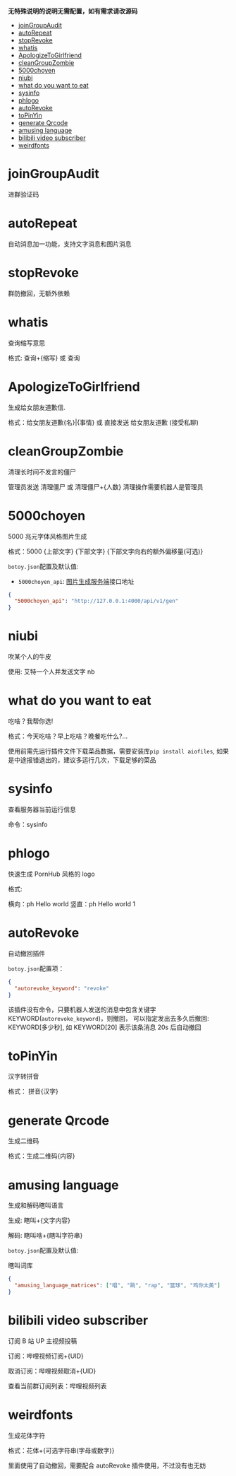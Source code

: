 **无特殊说明的说明无需配置，如有需求请改源码**

<!--ts-->
* [joinGroupAudit](#joingroupaudit)
* [autoRepeat](#autorepeat)
* [stopRevoke](#stoprevoke)
* [whatis](#whatis)
* [ApologizeToGirlfriend](#apologizetogirlfriend)
* [cleanGroupZombie](#cleangroupzombie)
* [5000choyen](#5000choyen)
* [niubi](#niubi)
* [what do you want to eat](#what-do-you-want-to-eat)
* [sysinfo](#sysinfo)
* [phlogo](#phlogo)
* [autoRevoke](#autorevoke)
* [toPinYin](#topinyin)
* [generate Qrcode](#generate-qrcode)
* [amusing language](#amusing-language)
* [bilibili video subscriber](#bilibili-video-subscriber)
* [weirdfonts](#weirdfonts)

<!-- Added by: wongxy, at: Wed May 26 13:35:00 CST 2021 -->

<!--te-->

# joinGroupAudit

进群验证码

# autoRepeat

自动消息加一功能，支持文字消息和图片消息

# stopRevoke

群防撤回，无额外依赖

# whatis

查询缩写意思

格式: 查询+{缩写} 或 查询

# ApologizeToGirlfriend

生成给女朋友道歉信.

格式：给女朋友道歉{名}|{事情} 或 直接发送 给女朋友道歉 (接受私聊)

# cleanGroupZombie

清理长时间不发言的僵尸

管理员发送 清理僵尸 或 清理僵尸+{人数} 清理操作需要机器人是管理员

# 5000choyen

5000 兆元字体风格图片生成

格式：5000 {上部文字} {下部文字} {下部文字向右的额外偏移量(可选)}

`botoy.json`配置及默认值:

- `5000choyen_api`: [图片生成服务端](https://github.com/fz6m/5000choyen-server)接口地址

```json
{
  "5000choyen_api": "http://127.0.0.1:4000/api/v1/gen"
}
```

# niubi

吹某个人的牛皮

使用: 艾特一个人并发送文字 nb

# what do you want to eat

吃啥？我帮你选!

格式：今天吃啥？早上吃啥？晚餐吃什么?...

使用前需先运行插件文件下载菜品数据，需要安装库`pip install aiofiles`,
如果是中途报错退出的，建议多运行几次，下载足够的菜品

# sysinfo

查看服务器当前运行信息

命令：sysinfo

# phlogo

快速生成 PornHub 风格的 logo

格式:

横向：ph Hello world
竖直：ph Hello world 1

# autoRevoke

自动撤回插件

`botoy.json`配置项：

```json
{
  "autorevoke_keyword": "revoke"
}
```

该插件没有命令，只要机器人发送的消息中包含关键字 KEYWORD(`autorevoke_keyword`)，则撤回，
可以指定发出去多久后撤回: KEYWORD[多少秒], 如 KEYWORD[20]
表示该条消息 20s 后自动撤回

# toPinYin

汉字转拼音

格式： 拼音{汉字}

# generate Qrcode

生成二维码

格式：生成二维码{内容}

# amusing language

生成和解码瞎叫语言

生成: 瞎叫+{文字内容}

解码: 瞎叫啥+{瞎叫字符串}

`botoy.json`配置及默认值:

瞎叫词库

```json
{
  "amusing_language_matrices": ["唱", "跳", "rap", "篮球", "鸡你太美"]
}
```

# bilibili video subscriber

订阅 B 站 UP 主视频投稿

订阅：哔哩视频订阅+{UID}

取消订阅：哔哩视频取消+{UID}

查看当前群订阅列表：哔哩视频列表

# weirdfonts

生成花体字符

格式：花体+{可选字符串(字母或数字)}

里面使用了自动撤回，需要配合 autoRevoke 插件使用，不过没有也无妨
